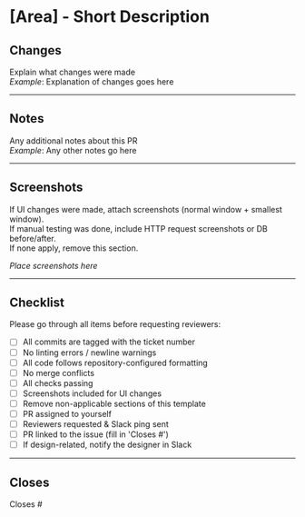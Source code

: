# [Area] - Short Description

## Changes
Explain what changes were made  
_Example_: Explanation of changes goes here

---

## Notes
Any additional notes about this PR  
_Example_: Any other notes go here

---

## Screenshots
If UI changes were made, attach screenshots (normal window + smallest window).  
If manual testing was done, include HTTP request screenshots or DB before/after.  
If none apply, remove this section.  

_Place screenshots here_

---

## Checklist
Please go through all items before requesting reviewers:

- [ ] All commits are tagged with the ticket number  
- [ ] No linting errors / newline warnings  
- [ ] All code follows repository-configured formatting  
- [ ] No merge conflicts  
- [ ] All checks passing  
- [ ] Screenshots included for UI changes  
- [ ] Remove non-applicable sections of this template  
- [ ] PR assigned to yourself  
- [ ] Reviewers requested & Slack ping sent  
- [ ] PR linked to the issue (fill in 'Closes #')  
- [ ] If design-related, notify the designer in Slack  

---

## Closes
Closes #  
